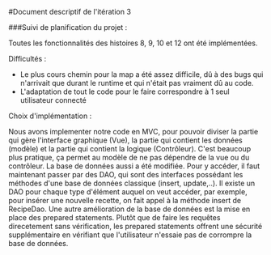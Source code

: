 #Document descriptif de l'itération 3

###Suivi de planification du projet :

Toutes les fonctionnalités des histoires 8, 9, 10 et 12 ont été implémentées.

Difficultés :

* Le plus cours chemin pour la map a été assez difficile, dû à des bugs qui n'arrivait que
durant le runtime et qui n'était pas vraiment dû au code.
* L'adaptation de tout le code pour le faire correspondre à 1 seul utilisateur connecté

Choix d'implémentation :

Nous avons implementer notre code en MVC, pour pouvoir diviser la partie qui gère l'interface graphique
(Vue), la partie qui contient les données (modèle) et la partie qui contient la logique (Contrôleur). C'est
beaucoup plus pratique, ça permet au modèle de ne pas dépendre de la vue ou du contrôleur.
La base de données aussi a été modifiée. Pour y accéder, il faut maintenant passer par des DAO, qui sont des interfaces possédant
les méthodes d'une base de données classique (insert, update,..). Il existe un DAO pour chaque type d'élément
auquel on veut accéder, par exemple, pour insérer une nouvelle recette, on fait appel à la méthode insert
de RecipeDao. Une autre amélioration de la base de données est la mise en place des prepared statements. Plutôt
que de faire les requêtes direcetement sans vérification, les prepared statements offrent une sécurité
supplémentaire en vérifiant que l'utilisateur n'essaie pas de corrompre la base de données.